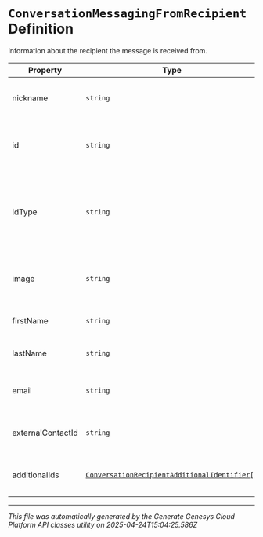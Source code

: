 # `ConversationMessagingFromRecipient` Definition

Information about the recipient the message is received from.

| Property | Type | Required | Description |
|----------|------|----------|-------------|
| nickname | `string` | No | Nickname or display name of the recipient. |
| id | `string` | Yes | The recipient ID specific to the provider. |
| idType | `string` | No | The recipient ID type. This is used to indicate the format used for the ID. |
| image | `string` | No | URL of an image that represents the recipient. |
| firstName | `string` | No | First name of the recipient. |
| lastName | `string` | No | Last name of the recipient. |
| email | `string` | No | E-mail address of the recipient. |
| externalContactId | `string` | No | The identifier of the external contact. |
| additionalIds | [`ConversationRecipientAdditionalIdentifier[]`](conversationrecipientadditionalidentifier-definition.md) | No | List of recipient additional identifiers |

---

*This file was automatically generated by the Generate Genesys Cloud Platform API classes utility on 2025-04-24T15:04:25.586Z*